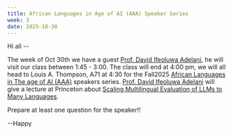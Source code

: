 ```yaml
---
title: African Languages in Age of AI (AAA) Speaker Series
week: 3
date: 2025-10-30
---
```


Hi all --

The week of Oct 30th we have a guest [Prof. David Ifeoluwa Adelani](dadelani.github.io), he will visit our class between 1:45 - 3:00. The class will end at 4:00 pm, we will all head to Louis A. Thompson, A71 at 4:30 for the Fall2025 [African Languages in The age of AI (AAA)](https://cdh.princeton.edu/programs/humanities-for-ai/african-languages-in-the-age-of-ai-aaa-speaker-series/) speakers series. 
[Prof. David Ifeoluwa Adelani](dadelani.github.io) will give a lecture at Princeton about [Scaling Multilingual Evaluation of LLMs to Many Languages](https://cdh.princeton.edu/events/2025/10/scaling-multilingual-evaluation-of-llms-to-many-languages/).

Prepare at least one question for the speaker!!

--Happy